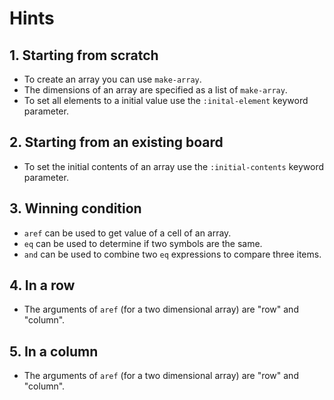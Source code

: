 # Hints

## 1. Starting from scratch

- To create an array you can use `make-array`.
- The dimensions of an array are specified as a list of `make-array`.
- To set all elements to a initial value use the `:inital-element` keyword parameter.

## 2. Starting from an existing board

- To set the initial contents of an array use the `:initial-contents` keyword parameter.

## 3. Winning condition

- `aref` can be used to get value of a cell of an array.
- `eq` can be used to determine if two symbols are the same.
- `and` can be used to combine two `eq` expressions to compare three items.

## 4. In a row

- The arguments of `aref` (for a two dimensional array) are "row" and "column".

## 5. In a column

- The arguments of `aref` (for a two dimensional array) are "row" and "column".
